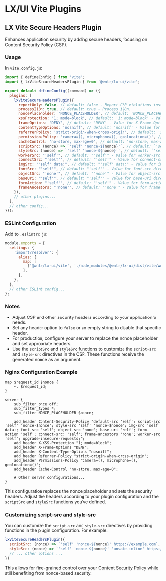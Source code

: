 # LX/UI Vite Plugins

## LX Vite Secure Headers Plugin

Enhances application security by adding secure headers, focusing on Content Security Policy (CSP).

### Usage

In `vite.config.js`:

```js
import { defineConfig } from 'vite';
import { lxViteSecureHeadersPlugin } from '@wntr/lx-ui/vite';

export default defineConfig((command) => ({
  plugins: [
    lxViteSecureHeadersPlugin({
      reportOnly: false, // default: false - Report CSP violations instead of blocking them.
      processI18n: true, // default: true - Process i18n.
      noncePlaceholder: 'NONCE_PLACEHOLDER', // default: 'NONCE_PLACEHOLDER' - Placeholder for nonce in HTML.
      xssProtection: '1; mode=block', // default: '1; mode=block' - Value for X-XSS-Protection header.
      frameOptions: 'DENY', // default: 'DENY' - Value for X-Frame-Options header.
      contentTypeOptions: 'nosniff', // default: 'nosniff' - Value for X-Content-Type-Options header.
      referrerPolicy: 'strict-origin-when-cross-origin', // default: 'strict-origin-when-cross-origin' - Value for Referrer-Policy header.
      permissionsPolicy: 'camera=(), microphone=(), geolocation=()', // default: 'camera=(), microphone=(), geolocation()' - Value for Permissions-Policy header.
      cacheControl: 'no-store, max-age=0', // default: 'no-store, max-age=0' - Value for Cache-Control header.
      scriptSrc: (nonce) => `'self' 'nonce-${nonce}'`, // default: `'self' 'nonce-${nonce}'` - Function to generate script-src directive in CSP
      styleSrc: (nonce) => `'self' 'nonce-${nonce}'`, // default: `'self' 'nonce-${nonce}'` - Function to generate style-src directive in CSP
      workerSrc: "'self'", // default: "'self'" - Value for worker-src directive in CSP.
      connectSrc: "'self'", // default: "'self'" - Value for connect-src directive in CSP.
      imgSrc: "'self' data:", // default: "'self' data:" - Value for img-src directive in CSP.
      fontSrc: "'self'", // default: "'self'" - Value for font-src directive in CSP.
      objectSrc: "'none'", // default: "'none'" - Value for object-src directive in CSP.
      baseUri: "'self'", // default: "'self'" - Value for base-uri directive in CSP.
      formAction: "'self'", // default: "'self'" - Value for form-action directive in CSP.
      frameAncestors: "'none'", // default: "'none'" - Value for frame-ancestors directive in CSP.
    }),
    // other plugins...
  ],
  // other config...
}));
```

### ESLint Configuration

Add to `.eslintrc.js`:

```js
module.exports = {
  settings: {
    'import/resolver': {
      alias: {
        map: [
          ['@wntr/lx-ui/vite', './node_modules/@wntr/lx-ui/dist/vite/wntr-lx-ui-vite.es.js'],
        ],
      },
    },
  },
  // other ESLint config...
};
```

### Notes

- Adjust CSP and other security headers according to your application's needs.
- Set any header option to `false` or an empty string to disable that specific header.
- For production, configure your server to replace the nonce placeholder and set appropriate headers.
- Use the `scriptSrc` and `styleSrc` functions to customize the `script-src` and `style-src` directives in the CSP. These functions receive the generated nonce as an argument.

### Nginx Configuration Example

```nginx
map $request_id $nonce {
    ~. $request_id;
}

server {
    sub_filter_once off;
    sub_filter_types *;
    sub_filter NONCE_PLACEHOLDER $nonce;

    add_header Content-Security-Policy "default-src 'self'; script-src 'self' 'nonce-$nonce'; style-src 'self' 'nonce-$nonce'; img-src 'self' data:; font-src 'self'; object-src 'none'; base-uri 'self'; form-action 'self'; connect-src: 'self'; frame-ancestors 'none'; worker-src 'self'; upgrade-insecure-requests;";
    add_header X-XSS-Protection "1; mode=block";
    add_header X-Frame-Options "DENY";
    add_header X-Content-Type-Options "nosniff";
    add_header Referrer-Policy "strict-origin-when-cross-origin";
    add_header Permissions-Policy "camera=(), microphone=(), geolocation=()";
    add_header Cache-Control "no-store, max-age=0";

    # Other server configurations...
}
```

This configuration replaces the nonce placeholder and sets the security headers. Adjust the headers according to your plugin configuration and the `scriptSrc` and `styleSrc` functions you've defined.

### Customizing script-src and style-src

You can customize the `script-src` and `style-src` directives by providing functions in the plugin configuration. For example:

```js
lxViteSecureHeadersPlugin({
  scriptSrc: (nonce) => `'self' 'nonce-${nonce}' https://example.com`,
  styleSrc: (nonce) => `'self' 'nonce-${nonce}' 'unsafe-inline' https://fonts.googleapis.com`,
  // ... other options ...
})
```

This allows for fine-grained control over your Content Security Policy while still benefiting from nonce-based security.
